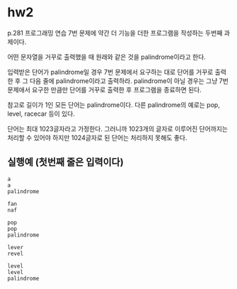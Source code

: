 # hw2
p.281 프로그래밍 연습 7번 문제에 약간 더 기능을 더한 프로그램을 작성하는 두번째 과제이다.

어떤 문자열을 거꾸로 출력했을 때 원래와 같은 것을 palindrome이라고 한다.

입력받은 단어가 palindrome일 경우 7번 문제에서 요구하는 대로 단어를 거꾸로 출력한 후 그 다음 줄에 palindrome이라고 출력하라.
palindrome이 아닐 경우는 그냥 7번 문제애서 요구한 만큼만 단어를 거꾸로 출력한 후 프로그램을 종료하면 된다.

참고로 길이가 1인 모든 단어는 palindrome이다. 다른 palindrome의 예로는 pop, level, racecar 등이 있다.

단어는 최대 1023글자라고 가정한다.
그러니까 1023개의 글자로 이루어진 단어까지는 처리할 수 있어야 하지만 1024글자로 된 단어는 처리하지 못해도 좋다.

## 실행예 (첫번째 줄은 입력이다)
```
a
a
palindrome
```

```
fan
naf
```

```
pop
pop
palindrome
```

```
lever
revel
```

```
level
level
palindrome
```
